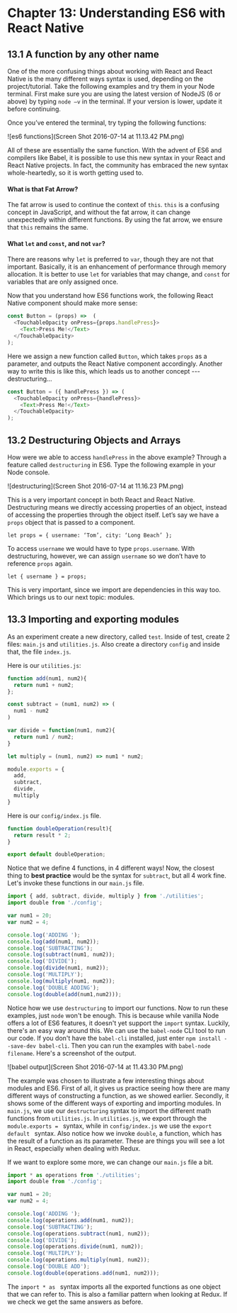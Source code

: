 # Chapter 13: Understanding ES6 with React Native


## 13.1 A function by any other name

One of the more confusing things about working with React and React Native is the many different ways syntax is used, depending on the project/tutorial. Take the following examples and try them in your Node terminal. First make sure you are using the latest version of NodeJS (6 or above) by typing `node –v` in the terminal. If your version is lower, update it before continuing.

Once you’ve entered the terminal, try typing the following functions:

![es6 functions](Screen Shot 2016-07-14 at 11.13.42 PM.png)

All of these are essentially the same function. With the advent of ES6 and compilers like Babel, it is possible to use this new syntax in your React and React Native projects. In fact, the community has embraced the new syntax whole-heartedly, so it is worth getting used to.

#### What is that Fat Arrow?

The fat arrow is used to continue the context of `this`. `this` is a confusing concept in JavaScript, and without the fat arrow, it can change unexpectedly within different functions. By using the fat arrow, we ensure that `this` remains the same. 

#### What `let` and `const`, and not `var`?

There are reasons why `let` is preferred to `var`, though they are not that important. Basically, it is an enhancement of performance through memory allocation. It is better to use `let` for variables that may change, and `const` for variables that are only assigned once.

Now that you understand how ES6 functions work, the following React Native component should make more sense: 

```javascript
const Button = (props) =>  (
  <TouchableOpacity onPress={props.handlePress}>
	<Text>Press Me!</Text>
  </TouchableOpacity>
);
```

Here we assign a new function called `Button`, which takes `props` as a parameter, and outputs the React Native component accordingly. Another way to write this is like this, which leads us to another concept --- destructuring…

```javascript
const Button = ({ handlePress }) => (
  <TouchableOpacity onPress={handlePress}>
	<Text>Press Me!</Text>
  </TouchableOpacity>
);
```

## 13.2 Destructuring Objects and Arrays

How were we able to access `handlePress` in the above example? Through a feature called `destructuring` in ES6. Type the following example in your Node console.

![destructuring](Screen Shot 2016-07-14 at 11.16.23 PM.png)

This is a very important concept in both React and React Native. Destructuring means we directly accessing properties of an object, instead of accessing the properties through the object itself. Let’s say we have a `props` object that is passed to a component.

```
let props = { username: ‘Tom’, city: ‘Long Beach’ };
```
To access `username` we would have to type `props.username`. With destructuring, however, we can assign `username` so we don’t have to reference `props` again. 

```let { username } = props;```

This is very important, since we import are dependencies in this way too. Which brings us to our next topic: modules.

## 13.3 Importing and exporting modules

As an experiment create a new directory, called `test`. Inside of test, create 2 files: `main.js` and `utilities.js`. Also create a directory `config` and inside that, the file `index.js`. 

Here is our `utilities.js`:

```javascript
function add(num1, num2){
  return num1 + num2;
};

const subtract = (num1, num2) => (
  num1 - num2
)

var divide = function(num1, num2){
  return num1 / num2;
}

let multiply = (num1, num2) => num1 * num2;

module.exports = {
  add,
  subtract,
  divide,
  multiply
}
```

Here is our `config/index.js` file.

```javascript
function doubleOperation(result){
  return result * 2;
}

export default doubleOperation;
```
Notice that we define 4 functions, in 4 different ways! Now, the closest thing to **best practice** would be the syntax for `subtract`, but all 4 work fine. Let's invoke these functions in our `main.js` file.


```javascript
import { add, subtract, divide, multiply } from './utilities';
import double from './config';

var num1 = 20;
var num2 = 4;

console.log('ADDING ');
console.log(add(num1, num2));
console.log('SUBTRACTING');
console.log(subtract(num1, num2));
console.log('DIVIDE');
console.log(divide(num1, num2));
console.log('MULTIPLY');
console.log(multiply(num1, num2));
console.log('DOUBLE ADDING');
console.log(double(add(num1,num2)));
```

Notice how we use `destructuring` to import our functions. Now to run these examples, just `node` won't be enough. This is because while vanilla Node offers a lot of ES6 features, it doesn't yet support the `import` syntax. Luckily, there's an easy way around this. We can use the `babel-node` CLI tool to run our code. If you don't have the `babel-cli` installed, just enter ```npm install --save-dev babel-cli```. Then you can run the examples with `babel-node filename`. Here's a screenshot of the output.

![babel output](Screen Shot 2016-07-14 at 11.43.30 PM.png)

The example was chosen to illustrate a few interesting things about modules and ES6. First of all, it gives us practice seeing how there are many different ways of constructing a function, as we showed earlier. Secondly, it shows some of the different ways of exporting and importing modules. In `main.js`, we use our `destructuring` syntax to import the different math functions from `utilities.js`. In `utilities.js`, we export through the `module.exports = ` syntax, while in `config/index.js` we use the `export default ` syntax. Also notice how we invoke `double`, a function, which has the result of a function as its parameter. These are things you will see a lot in React, especially when dealing with Redux.

If we want to explore some more, we can change our `main.js` file a bit.

```javascript
import * as operations from './utilities';
import double from './config';

var num1 = 20;
var num2 = 4;

console.log('ADDING ');
console.log(operations.add(num1, num2));
console.log('SUBTRACTING');
console.log(operations.subtract(num1, num2));
console.log('DIVIDE');
console.log(operations.divide(num1, num2));
console.log('MULTIPLY');
console.log(operations.multiply(num1, num2));
console.log('DOUBLE ADD');
console.log(double(operations.add(num1, num2)));
```

The `import * as ` syntax imports all the exported functions as one object that we can refer to. This is also a familiar pattern when looking at Redux. If we check we get the same answers as before.


